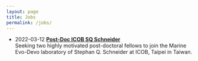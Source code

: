 ```yaml
---
layout: page
title: Jobs
permalink: /jobs/
---
```


- 2022-03-12 [**Post-Doc ICOB SQ Schneider**](/jobs/Post-Doc_ICOB_SQSchneider) <br>
Seeking two highly motivated post-doctoral fellows to join the Marine Evo-Devo laboratory of Stephan Q. Schneider at ICOB, Taipei in Taiwan. 
